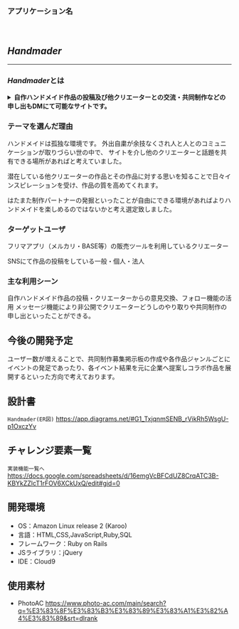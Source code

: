### アプリケーション名
　　　　　　　　　　　　　　　　　　　　　　　   <h2>**_Handmader_**</h2>


*****

   ### ***Handmader***とは
   <details><summary><strong>自作ハンドメイド作品の投稿及び他クリエーターとの交流・共同制作などの申し出もDMにて可能なサイトです。</strong>

  </summary><br />
<strong>思いを込めて作った作品だからこそ、同じく思いを込めて作るクリエーターと熱く交流できるコミュニティーを提供したい。


作品の意見交換を重ねられるサイトだからこそ、ワンランク上のクリエーターへと成長できる環境を提供できます。</strong></details>




### テーマを選んだ理由
ハンドメイドは孤独な環境です。
外出自粛が余技なくされ人と人とのコミュニケーションが取りづらい世の中で、
サイトを介し他のクリエーターと話題を共有できる場所があればと考えていました。

潜在している他クリエーターの作品とその作品に対する思いを知ることで日々インスピレーションを受け、作品の質を高めてくれます。

はたまた制作パートナーの発掘といったことが自由にできる環境があればよりハンドメイドを楽しめるのではないかと考え選定致しました。

### ターゲットユーザ
フリマアプリ（メルカリ・BASE等）の販売ツールを利用しているクリエーター


SNSにて作品の投稿をしている一般・個人・法人

### 主な利用シーン
自作ハンドメイド作品の投稿・クリエーターからの意見交換、フォロー機能の活用
メッセージ機能により非公開でクリエーターどうしのやり取りや共同制作の申し出といったことができる。

## 今後の開発予定
ユーザー数が増えることで、共同制作募集掲示板の作成や各作品ジャンルごとにイベントの発足であったり、各イベント結果を元に企業へ提案しコラボ作品を展開するといった方向で考えております。
## 設計書
`Handmader(ER図)`
https://app.diagrams.net/#G1_TxjqnmSENB_rVikRh5WsgU-p1OxczYv

## チャレンジ要素一覧
`実装機能一覧へ`
https://docs.google.com/spreadsheets/d/16emgVcBFCdUZ8CrqATC3B-KBYkZZlcT1rFOV6XCkUxQ/edit#gid=0



## 開発環境
- OS：Amazon Linux release 2 (Karoo)
- 言語：HTML,CSS,JavaScript,Ruby,SQL
- フレームワーク：Ruby on Rails
- JSライブラリ：jQuery
- IDE：Cloud9

## 使用素材
- PhotoAC
 https://www.photo-ac.com/main/search?q=%E3%83%8F%E3%83%B3%E3%83%89%E3%83%A1%E3%82%A4%E3%83%89&srt=dlrank